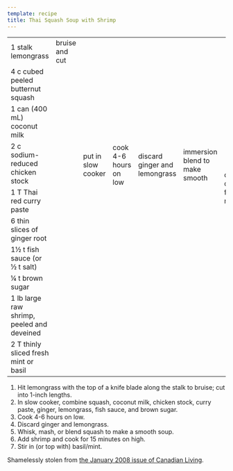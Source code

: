 ```yaml
---
template: recipe
title: Thai Squash Soup with Shrimp
---
```

<table>
  <tr>
    <td>1 stalk lemongrass</td>
    <td>bruise and cut</td>
    <td rowspan="8">put in slow cooker</td>
    <td rowspan="8">cook 4-6 hours on low</td>
    <td rowspan="8">discard ginger and lemongrass</td>
    <td rowspan="8">immersion blend to make smooth</td>
    <td rowspan="9">cook on high for 15 minutes</td>
    <td rowspan="10">add</td>
  </tr>
  <tr>
    <td>4 c cubed peeled butternut squash</td>
    <td rowspan="7" class="righthide">&nbsp</td>
  </tr>
  <tr>
    <td>1 can (400 mL) coconut milk</td>
  </tr>
  <tr>
    <td>2 c sodium-reduced chicken stock</td>
  </tr>
  <tr>
    <td>1 T Thai red curry paste</td>
  </tr>
  <tr>
    <td>6 thin slices of ginger root</td>
  </tr>
  <tr>
    <td>1&#189; t fish sauce (or &#189; t salt)</td>
  </tr>
  <tr>
    <td>&#188; t brown sugar</td>
  </tr>
  <tr>
    <td>1 lb large raw shrimp, peeled and deveined</td>
    <td colspan="5" class="righthide">&nbsp;</td>
  </tr>
  <tr>
    <td>2 T thinly sliced fresh mint or basil</td>
    <td colspan="6" class="righthide">&nbsp;</td>
  </tr>
</table>

<ol>
  <li>Hit lemongrass with the top of a knife blade along the stalk to
    bruise; cut into 1-inch lengths.</li>
  <li>In slow cooker, combine squash, coconut milk, chicken stock, curry paste, ginger,
    lemongrass, fish sauce, and brown sugar.</li>
  <li>Cook 4-6 hours on low.</li>
  <li>Discard ginger and lemongrass.</li>
  <li>Whisk, mash, or blend squash to make a smooth soup.</li>
  <li>Add shrimp and cook for 15 minutes on high.</li>
  <li>Stir in (or top with) basil/mint.</li>
</ol>

<p class="confession">Shamelessly stolen from
  <a href="http://www.canadianliving.com/food/quick_and_easy/thai_squash_soup_with_shrimp.php">the
    January 2008 issue of Canadian Living</a>.</p>